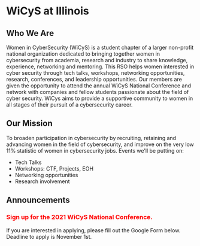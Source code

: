 
<!DOCTYPE html>
<html>
<meta charset="UTF-8">
<meta name="viewport" content="width=device-width, initial-scale=1">
<link rel="stylesheet" href="style.css">
<body>
<div class="typewriter">
  <h1>WiCyS at Illinois</h1>


<h2>Who We Are</h2>
</div>
<p>Women in CyberSecurity (WiCyS) is a student chapter of a larger non-profit national organization dedicated to bringing together women in cybersecurity from academia, research and industry to share knowledge, experience, networking and mentoring. This RSO helps women interested in cyber security through tech talks, workshops, networking opportunities, research, conferences, and leadership opportunities. Our members are given the opportunity to attend the annual WiCyS National Conference and network with companies and fellow students passionate about the field of cyber security. WiCys aims to provide a supportive community to women in all stages of their pursuit of a cybersecurity career.</p>
<div class = "typewriter">
<h2>Our Mission</h2>
  </div>
<p>To broaden participation in cybersecurity by recruiting, retaining and advancing women in the field of cybersecurity, and improve on the very low 11% statistic of women in cybersecurity jobs. Events we'll be putting on:</p>
  <ul>
  <li>Tech Talks</li>
  <li>Workshops: CTF, Projects, EOH</li>
  <li>Networking opportunities</li>
  <li>Research involvement</li>
</ul>
<div class = "typewriter">
  <h2>Announcements</h2>
  </div>
  <h3 style="color:red;">Sign up for the 2021 WiCyS National Conference.</h3>
  <p>If you are interested in applying, please fill out the Google Form below. Deadline to apply is November 1st.</p>
  <a href="https://forms.gle/ozyEtVS22TDVkhuz9"></a>
</body>
</html>


